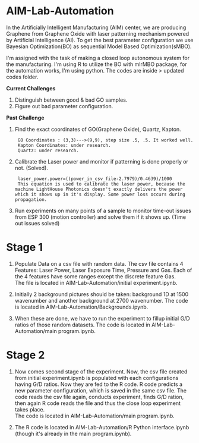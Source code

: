 # AIM-Lab-Automation
In the Artificially Intelligent Manufacturing (AIM) center, we are producing Graphene from Graphene Oxide with laser patterning mechanism powered by Artificial Intelligence (AI). To get the best parameter configuration we use Bayesian Optimization(BO) as sequential Model Based Optimization(sMBO). 

I'm assigned with the task of making a closed loop autonomous system for the manufacturing. I'm using R to utilize the BO with mlrMBO package, for the automation works, I'm using python. The codes are inside > updated codes folder.


**Current Challenges**

1. Distinguish between good & bad GO samples. 
2. Figure out bad parameter configuration.


**Past Challenge**

1. Find the exact coordinates of GO(Graphene Oxide), Quartz, Kapton.
    
        GO Coordinates : (3,3)--->(9,9), step size .5, .5. It worked well.
        Kapton Coordinates: under research.
        Quartz: under research.
     
2. Calibrate the Laser power and monitor if patterning is done properly or not. (Solved).

        laser_power.power=((power_in_csv_file-2.7979)/0.4639)/1000
        This equation is used to calibrate the laser power, because the machine LightHouse Photonics doesn't exactly delivers the power         which it shows up in it's display. Some power loss occurs during propagation.
        
3. Run experiments on many points of a sample to monitor time-out issues from ESP 300 (motion controller) and solve them if it shows up.
 (Time out issues solved)
 
 
# Stage 1
1. Populate Data on a csv file with random data. The csv file contains 4 Features: Laser Power, Laser Exposure Time, Pressure      and Gas. Each of the 4 features have some ranges except the discrete feature Gas. </br>
   The file is located in AIM-Lab-Automation/initial experiment.ipynb. </br>
   
2. Initially 2 background pictures should be taken: background 1D at 1500 wavenumber and another background at 2700 wavenumber.
   The code is located in AIM-Lab-Automation/Backgrounds.ipynb. </br>
   
3. When these are done, we have to run the experiment to fillup initial G/D ratios of those random datasets. The code is     located in AIM-Lab-Automation/main program.ipynb.


# Stage 2
1. Now comes second stage of the experiment. Now, the csv file created from initial experiment.ipynb is populated with each configurations having G/D ratios. Now they are fed to the R code. R code predicts a new parameter configuration, which is saved in the same csv file. The code reads the csv file again, conducts experiment, finds G/D ration, then again R code reads the file and thus the close loop experiment takes place. </br>
The code is located in AIM-Lab-Automation/main program.ipynb. </br>

2. The R code is located in AIM-Lab-Automation/R Python interface.ipynb (though it's already in the main program.ipynb).
